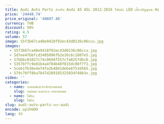 ```yaml
---
title: Audi Auto Parts สําหรับ Audi A5 A5L 2012-2016 ไฟหน้า LED เลี้ยวสัญญาณ High Beam Angel Eye เลนส์โปรเจคเตอร์ใกล้ light low beam
price: '24448.74'
price_original: '48897.48'
currency: THB
discount: 50%
rating: 4.5
volume: 57
image: S5f3b67ca48e9418f92ec43d0136c06ccu.jpg
images:
  - S5f3b67ca48e9418f92ec43d0136c06ccu.jpg
  - Sd7ee47bbfcd3485096fb2e16c6c1807e5.jpg
  - S7bbbc01027c74c0694f557cfa8257dbcD.jpg
  - S357bffc9e81b4a4f84b48f815dc08f7fI.jpg
  - Sceb1fb36e4ef4fa2b4841debe8753d56X.jpg
  - S79c78ff8ba7b47d289185325034f48b3v.jpg
video: ''
categories:
  - name: รถยนต์และรถจักรยานยนต์
    slug: รถยนต-และรถจ-กรยานยนต
  - name: ไฟรถ
    slug: ไฟรถ
slug: audi-auto-parts-าหร-audi
encode: op1hUOO
lang: th
---
```

  